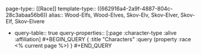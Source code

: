 page-type:: [[Race]]
template-type:: ((662916a4-2a9f-4887-804c-28c3abaa56b6))
alias:: Wood-Elfs, Wood-Elves, Skov-Elv, Skov-Elver, Skov-Elf, Skov-Elvere

- query-table:: true
  query-properties:: [:page :character-type :alive :affiliation]
  #+BEGIN_QUERY
  {
  :title "Characters"
  :query (property :race <% current page %>)
  }
  #+END_QUERY
